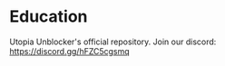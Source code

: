 # Education
Utopia Unblocker's official repository. Join our discord: https://discord.gg/hFZC5cgsmq
